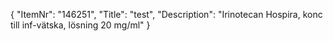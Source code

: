 {
  "ItemNr": "146251",
  "Title": "test",
  "Description": "Irinotecan Hospira, konc till inf-vätska, lösning 20 mg/ml"
}